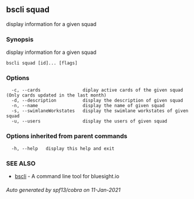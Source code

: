 ## bscli squad

display information for a given squad

### Synopsis

display information for a given squad
	

```
bscli squad [id]... [flags]
```

### Options

```
  -c, --cards                diplay active cards of the given squad (Only cards updated in the last month)
  -d, --description          display the description of given squad
  -n, --name                 display the name of given squad
  -s, --swimlaneWorkstates   display the swimlane workstates of given squad
  -u, --users                display the users of given squad
```

### Options inherited from parent commands

```
  -h, --help   display this help and exit
```

### SEE ALSO

* [bscli](bscli.md)	 - A command line tool for bluesight.io

###### Auto generated by spf13/cobra on 11-Jan-2021
